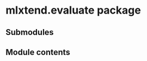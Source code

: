mlxtend.evaluate package
========================

Submodules
----------

Module contents
---------------
